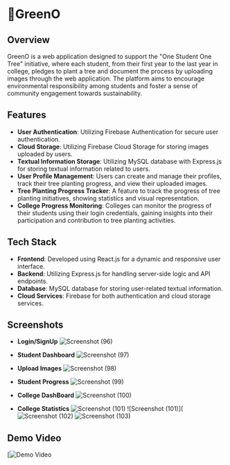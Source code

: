 # 🍃GreenO

## Overview
GreenO is a web application designed to support the "One Student One Tree" initiative, where each student, from their first year to the last year in college, pledges to plant a tree and document the process by uploading images through the web application. The platform aims to encourage environmental responsibility among students and foster a sense of community engagement towards sustainability.

## Features
- **User Authentication**: Utilizing Firebase Authentication for secure user authentication.
- **Cloud Storage**: Utilizing Firebase Cloud Storage for storing images uploaded by users.
- **Textual Information Storage**: Utilizing MySQL database with Express.js for storing textual information related to users.
- **User Profile Management**: Users can create and manage their profiles, track their tree planting progress, and view their uploaded images.
- **Tree Planting Progress Tracker**: A feature to track the progress of tree planting initiatives, showing statistics and visual representation.
- **College Progress Monitoring**: Colleges can monitor the progress of their students using their login credentials, gaining insights into their participation and contribution to tree planting activities.

## Tech Stack
- **Frontend**: Developed using React.js for a dynamic and responsive user interface.
- **Backend**: Utilizing Express.js for handling server-side logic and API endpoints.
- **Database**: MySQL database for storing user-related textual information.
- **Cloud Services**: Firebase for both authentication and cloud storage services.

## Screenshots
- **Login/SignUp**
![Screenshot (96)](https://github.com/harish02-04/GreenO/assets/121707427/a9ed6cb5-5536-4852-82ab-afd677b53f32)

- **Student Dashboard**
![Screenshot (97)](https://github.com/harish02-04/GreenO/assets/121707427/a8f4d91a-cfdf-410c-8476-0f46f0e99b06)

- **Upload Images**
![Screenshot (98)](https://github.com/harish02-04/GreenO/assets/121707427/a099d81f-65f0-449a-a601-b74f94416ff3)

- **Student Progress**
![Screenshot (99)](https://github.com/harish02-04/GreenO/assets/121707427/73bf059f-acf5-475c-b70f-5cd92b96452f)

- **College DashBoard**
![Screenshot (100)](https://github.com/harish02-04/GreenO/assets/121707427/6c7e1ffb-0940-4230-a5e7-59d1f9b856bf)

- **College Statistics**
![Screenshot (101)](https://github.com/harish02-04/GreenO/assets/121707427/632dedf2-c220-4d51-a3fa-4d351a64da80)
![Screenshot (101)](![Screenshot (102)](https://github.com/harish02-04/GreenO/assets/121707427/112d81ca-b6e3-4c79-b792-777403fccc5c)
![Screenshot (103)](https://github.com/harish02-04/GreenO/assets/121707427/52dd4699-8478-4fce-8bbd-ab6219cfb6bb)



## Demo Video
[![Demo Video]()
